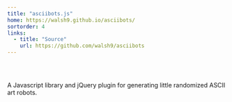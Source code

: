```yaml
---
title: "asciibots.js"
home: https://walsh9.github.io/asciibots/
sortorder: 4
links:
  - title: "Source"
    url: https://github.com/walsh9/asciibots
---
```

<pre style="display:inline-block" class="bot"></pre>
<pre style="display:inline-block" class="bot"></pre>
<pre style="display:inline-block" class="bot"></pre>
<script src="../js/asciibots.min.js"></script>
<script>
(function(){
    var bots = document.querySelectorAll('.bot');
    for(var i = 0; i < bots.length; i++) {
        bots[i].textContent = Asciibots.bot();
    }
    setInterval(function() { 
        for(var i = 0; i < bots.length; i++) {
            if (Math.random() < 0.25) {
                bots[i].textContent = Asciibots.bot();
            }
        }
    },
    Math.random() * 1000 + 800);
}());
</script>

A Javascript library and jQuery plugin for generating little randomized ASCII art robots.
